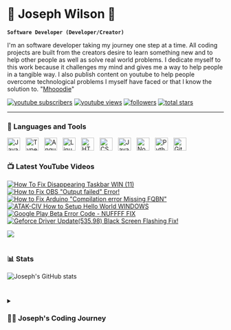 # 🎸 Joseph Wilson 🎸

**`Software Developer (Developer/Creator)`**

I'm an software developer taking my journey one step at a time. All coding projects are built from the creators desire to learn something new and to help other people as well as solve real world problems. I dedicate myself to this work because it challenges my mind and gives me a way to help people in a tangible way. I also publish content on youtube to help people overcome technological problems I myself have faced or that I know the solution to.  "[Mhooodie][youtube]" 

   <p align="left">
      <a href="https://www.youtube.com/c/Mhooodie?sub_confirmation=1">
         <img alt="youtube subscribers" title="Subscribe to my YouTube channel" src="https://custom-icon-badges.demolab.com/youtube/channel/subscribers/UCbuGIZ-AqNbYOoQi5IK9dsQ?color=%23E05D44&label=SUBSCRIBE&logo=video&logoColor=white&style=for-the-badge&labelColor=CE4630"/></a> 
      <a href="https://www.youtube.com/c/Mhooodie">
         <img alt="youtube views" title="YouTube views" src="https://custom-icon-badges.demolab.com/youtube/channel/views/UCbuGIZ-AqNbYOoQi5IK9dsQ?color=%23E1AD0E&logo=eye&logoColor=white&style=for-the-badge&labelColor=C79600"/></a> 
      <a href="https://github.com/Mhooodie?tab=followers">
         <img alt="followers" title="Follow me on Github" src="https://custom-icon-badges.demolab.com/github/followers/Mhooodie?color=236ad3&labelColor=1155ba&style=for-the-badge&logo=person-add&label=Follow&logoColor=white"/></a>
      <a href="https://github.com/Mhooodie?tab=repositories&sort=stargazers">
         <img alt="total stars" title="Total stars on GitHub" src="https://custom-icon-badges.demolab.com/github/stars/Mhooodie?color=55960c&style=for-the-badge&labelColor=488207&logo=star"/></a>
   </p>

---

### 🧰 Languages and Tools

<img align="left" alt="Java" width="30px" style="padding-right:10px;" src="https://cdn.jsdelivr.net/gh/devicons/devicon/icons/java/java-original.svg"/>
<img align="left" alt="TypeScript" width="30px" style="padding-right:10px;" src="https://cdn.jsdelivr.net/gh/devicons/devicon/icons/typescript/typescript-plain.svg" />
<img align="left" alt="Angular" width="30px" style="padding-right:10px;" src="https://cdn.jsdelivr.net/gh/devicons/devicon/icons/angularjs/angularjs-plain.svg" />
<img align="left" alt="Linux" width="30px" style="padding-right:10px;" src="https://cdn.jsdelivr.net/gh/devicons/devicon/icons/linux/linux-original.svg" />
<img align="left" alt="HTML" width="30px" style="padding-right:10px;" src="https://cdn.jsdelivr.net/gh/devicons/devicon/icons/html5/html5-plain.svg" />
<img align="left" alt="CSS" width="30px" style="padding-right:10px;" src="https://cdn.jsdelivr.net/gh/devicons/devicon/icons/css3/css3-plain.svg" />
<img align="left" alt="JavaScript" width="30px" style="padding-right:10px;" src="https://cdn.jsdelivr.net/gh/devicons/devicon/icons/javascript/javascript-plain.svg" />
<img align="left" alt="NodeJS" width="30px" style="padding-right:10px;" src="https://cdn.jsdelivr.net/gh/devicons/devicon/icons/nodejs/nodejs-original.svg" />
<img align="left" alt="Python" width="30px" style="padding-right:10px;" src="https://cdn.jsdelivr.net/gh/devicons/devicon/icons/python/python-plain.svg" />
<img align="left" alt="GitHub" width="30px" style="padding-right:10px;" src="https://cdn.jsdelivr.net/gh/devicons/devicon/icons/github/github-original.svg" />
<br />

#

### 📺 Latest YouTube Videos

<!-- BEGIN YOUTUBE-CARDS -->
[![How To Fix Disappearing Taskbar WIN (11)](https://ytcards.demolab.com/?id=wm-kdrFF0ic&title=How+To+Fix+Disappearing+Taskbar+WIN+(11)?&lang=en&timestamp=1706101240&background_color=%230d1117&title_color=%23ffffff&stats_color=%23dedede&max_title_lines=1&width=250&border_radius=5&duration=33 "How To Fix Disappearing Taskbar WIN (11)")](https://www.youtube.com/watch?v=wm-kdrFF0ic&ab_channel=Mhooodie)
[![How to Fix OBS "Output failed" Error!](https://ytcards.demolab.com/?id=B3YG6NTPXyk&title=How+To+Fix+OBS+'Output'+Failed+Error&lang=en&timestamp=1707836432&background_color=%230d1117&title_color=%23ffffff&stats_color=%23dedede&max_title_lines=1&width=250&border_radius=5&duration=395 "How to Fix OBS 'Output failed' Error!")](https://www.youtube.com/watch?v=B3YG6NTPXyk&ab_channel=Mhooodie)
[![How to Fix Arduino "Compilation error Missing FQBN"](https://ytcards.demolab.com/?id=4wvpFgFyVO4&title=How+To+Fix+Arduino+'Compilation+Error+Missing+FQBN'&lang=en&timestamp=1707058821&background_color=%230d1117&title_color=%23ffffff&stats_color=%23dedede&max_title_lines=1&width=250&border_radius=5&duration=32 "How to Fix Arduino 'Compilation Error Missing FQBN'")](https://www.youtube.com/watch?v=4wvpFgFyVO4&ab_channel=Mhooodie)
[![ATAK-CIV How to Setup Hello World WINDOWS](https://ytcards.demolab.com/?id=TeAFvGHPXtA&title=ATAK+CIV+How+to+Setup+Hello+World+WINDOWS?&lang=en&timestamp=1706101240&background_color=%230d1117&title_color=%23ffffff&stats_color=%23dedede&max_title_lines=1&width=250&border_radius=5&duration=33 "ATAK-CIV How to Setup Hello World (WINDOWS)")](https://www.youtube.com/watch?v=TeAFvGHPXtA)
[![Google Play Beta Error Code - NUFFFF *FIX*](https://ytcards.demolab.com/?id=TAxMEbuP1aI&title=Google+Play+Beta+Error+Code+-+NUFFFF+*FIX*&lang=en&timestamp=1707836432&background_color=%230d1117&title_color=%23ffffff&stats_color=%23dedede&max_title_lines=1&width=250&border_radius=5&duration=395 "Google Play Beta Error Code - NUFFFF *FIX*")](https://www.youtube.com/watch?v=TAxMEbuP1aI)
[![Geforce Driver Update(535.98) Black Screen Flashing Fix!](https://ytcards.demolab.com/?id=Vibchv1xfSw&title=Geforce+Driver+Update(535.98)+Black+Screen+Flashing+Fix!&lang=en&timestamp=1707058821&background_color=%230d1117&title_color=%23ffffff&stats_color=%23dedede&max_title_lines=1&width=250&border_radius=5&duration=32 "Geforce Driver Update(535.98) Black Screen Flashing Fix!")](https://www.youtube.com/watch?v=Vibchv1xfSw)
<!-- END YOUTUBE-CARDS -->

[<img src="https://custom-icon-badges.demolab.com/badge/-Subscribe%20For%20More-red?style=for-the-badge&logo=video&logoColor=white"/>](https://www.youtube.com/c/Mhooodie?sub_confirmation=1)

#

### 📊 Stats

![Joseph's GitHub stats](https://github-readme-stats.vercel.app/api?username=Mhooodie&show_icons=true&theme=gruvbox)

<!-- ![GitHub Streak](https://streak-stats.demolab.com?user=ForrestKnight&theme=gruvbox&border_radius=4.5) -->

#

<details>
 <summary><h3>👨‍💻 Joseph's Coding Journey</h3></summary>
   I am still on my journey. I will always be on my journey. I have a deep passion for more than just coding, I love to learn. This desire to learn started at around my freshman year of highschool. However, I started my coding journey before that. My brother introduced me to python when I was about 8. I tried to make some basic things in it like ping pong and some simple print statements. However, kid me could not seem to find interest or joy in coding. On the other hand this led to coding always being in the back of my mind. For all 4 years of highschool I tried to code and stopped before I got anywhere, I would learn some stuff about data types and print statements then quit. This changed during my senior year though. I went to tech school for networking and computer maintenance my junior year then my senior year participated in a profesional development program. In this program we learned how to talk to other profesionals, how to dress, how to make a resume, what covers letter were, and more. We also got to visit an abundance of different companies and delve further into our career interest. Through this program I got my first internship and took my first college computer science class through a dual enrollment program. Both of these things forced me to sit and learn how to code otherwise for the internship I would let my peers down; and for class I would get a bad grade. Java and Python were my first to languages and got me into the door. At my internship I did my first ever project creating a plugin for a GIS Software called ATAK-Civ. Ever since I have been working to learn more and more about everything within the tech field and specifically honing my software development skills.

[youtube]: https://youtube.com/Mhooodie
